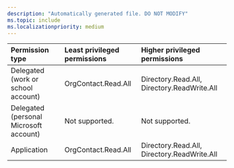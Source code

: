 ```yaml
---
description: "Automatically generated file. DO NOT MODIFY"
ms.topic: include
ms.localizationpriority: medium
---
```


|Permission type|Least privileged permissions|Higher privileged permissions|
|:---|:---|:---|
|Delegated (work or school account)|OrgContact.Read.All|Directory.Read.All, Directory.ReadWrite.All|
|Delegated (personal Microsoft account)|Not supported.|Not supported.|
|Application|OrgContact.Read.All|Directory.Read.All, Directory.ReadWrite.All|